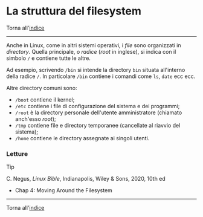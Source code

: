 # La struttura del filesystem

Torna all'[indice](../toc.md)

---

Anche in Linux, come in altri sistemi operativi, i _file_ sono organizzati in _directory_. Quella principale, o _radice_ (_root_ in inglese), si indica con il simbolo `/` e contiene tutte le altre.

Ad esempio, scrivendo `/bin` si intende la directory `bin` situata all'interno della radice `/`. In particolare `/bin` contiene i comandi come `ls`, `date` ecc ecc.

Altre directory comuni sono:

- `/boot` contiene il kernel;
- `/etc` contiene i file di configurazione del sistema e dei programmi;
- `/root` è la directory personale dell'utente amministratore (chiamato anch'esso _root_);
- `/tmp` contiene file e directory temporanee (cancellate al riavvio del sistema);
- `/home` contiene le directory assegnate ai singoli utenti.

### Letture

> [!TIP]
> C. Negus, _Linux Bible_, Indianapolis, Wiley &amp; Sons, 2020, 10th ed
>
> - Chap 4: Moving Around the Filesystem

---

Torna all'[indice](../toc.md)
